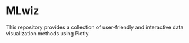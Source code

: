 # MLwiz 

This repository provides a collection of user-friendly and interactive data visualization methods using Plotly.


